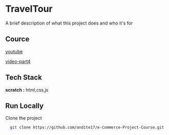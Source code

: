 # TravelTour

A brief description of what this project does and who it's for

## Cource

[youtube](https://www.youtube.com/watch?v=Pw1e2UXPc00&list=PL-YZOfK-KK_mpP2zmhMa_792KQ4p1J5xE&index=1)

[video-part4](0:00)

## Tech Stack

**scratch :** html,css,js

## Run Locally

Clone the project

```bash
  git clone https://github.com/andite17/e-Commerce-Project-Course.git
```
